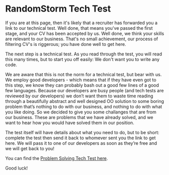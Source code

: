 RandomStorm Tech Test
=====================

If you are at this page, then it's likely that a recruiter has forwarded you a link to our technical test. Well done, that means you've passed the first stage, and your CV has been accepted by us. Well done, we think your skills are relevant to our business. That's no small achievement, our process of filtering CV's is riggerous; you have done well to get here.

The next step is a technical test. As you read through the test, you will read this many times, but to start you off easily: We don't want you to write any code.

We are aware that this is not the norm for a technical test, but bear with us. We employ good developers - which means that if they have even got to this step, we know they can probably bash out a good few lines of a good few languages. Because our developers are busy people (and tech tests are reviewed by our developers) we don’t want them to waste time reading through a beautifully abstract and well designed OO solution to some boring problem that’s nothing to do with our business, and nothing to do with what you like doing. So we decided to give you some challanges that are from our business. These are problems that we have already solved, and we want to hear how you would have solved them in our position.

The test itself will have details about what you need to do, but to be short: complete the test then send it back to whomever sent you the link to get here. We will pass it to one of our developers as soon as they’re free and we will get back to you!

You can find the [Problem Solving Tech Test here](tests/ProblemSolving.md).

Good luck!
